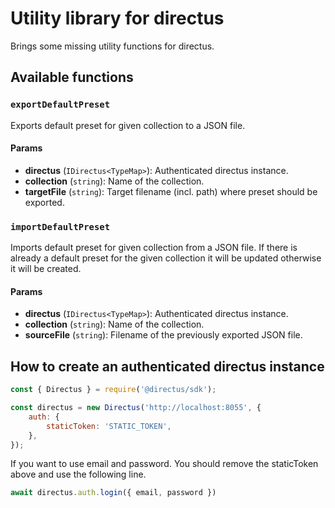 # Utility library for directus

Brings some missing utility functions for directus.

## Available functions

### `exportDefaultPreset`

Exports default preset for given collection to a JSON file.

#### Params

* **directus** (`IDirectus<TypeMap>`): Authenticated directus instance.
* **collection** (`string`): Name of the collection.
* **targetFile** (`string`): Target filename (incl. path) where preset should be exported.

### `importDefaultPreset`

Imports default preset for given collection from a JSON file.
If there is already a default preset for the given collection it will be updated otherwise it will be created.

#### Params

* **directus** (`IDirectus<TypeMap>`): Authenticated directus instance.
* **collection** (`string`): Name of the collection.
* **sourceFile** (`string`): Filename of the previously exported JSON file.

## How to create an authenticated directus instance

```js
const { Directus } = require('@directus/sdk');

const directus = new Directus('http://localhost:8055', {
    auth: {
        staticToken: 'STATIC_TOKEN',
    },
});
```

If you want to use email and password. You should remove the staticToken above and use the following line.

```js
await directus.auth.login({ email, password })
```
